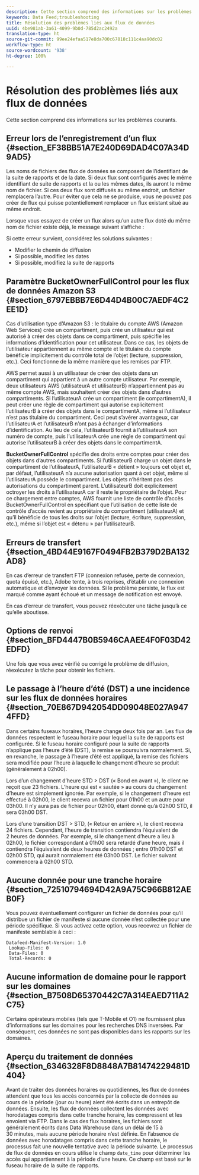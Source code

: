 ```yaml
---
description: Cette section comprend des informations sur les problèmes courants.
keywords: Data Feed;troubleshooting
title: Résolution des problèmes liés aux flux de données
uuid: 4be981ab-3a61-4099-9b0d-785d2ac2492a
translation-type: ht
source-git-commit: 99ee24efaa517e8da700c67818c111c4aa90dc02
workflow-type: ht
source-wordcount: '938'
ht-degree: 100%

---
```



# Résolution des problèmes liés aux flux de données

Cette section comprend des informations sur les problèmes courants.

## Erreur lors de l’enregistrement d’un flux {#section_EF38BB51A7E240D69DAD4C07A34D9AD5}

Les noms de fichiers des flux de données se composent de l’identifiant de la suite de rapports et de la date. Si deux flux sont configurés avec le même identifiant de suite de rapports et la ou les mêmes dates, ils auront le même nom de fichier. Si ces deux flux sont diffusés au même endroit, un fichier remplacera l’autre. Pour éviter que cela ne se produise, vous ne pouvez pas créer de flux qui puisse potentiellement remplacer un flux existant situé au même endroit.

Lorsque vous essayez de créer un flux alors qu’un autre flux doté du même nom de fichier existe déjà, le message suivant s’affiche :

Si cette erreur survient, considérez les solutions suivantes :

* Modifier le chemin de diffusion
* Si possible, modifiez les dates
* Si possible, modifiez la suite de rapports

## Paramètre BucketOwnerFullControl pour les flux de données Amazon S3 {#section_6797EBBB7E6D44D4B00C7AEDF4C2EE1D}

Cas d’utilisation type d’Amazon S3 : le titulaire du compte AWS (Amazon Web Services) crée un compartiment, puis crée un utilisateur qui est autorisé à créer des objets dans ce compartiment, puis spécifie les informations d’identification pour cet utilisateur. Dans ce cas, les objets de l’utilisateur appartiennent au même compte et le titulaire du compte bénéficie implicitement du contrôle total de l’objet (lecture, suppression, etc.). Ceci fonctionne de la même manière que les remises par FTP.

AWS permet aussi à un utilisateur de créer des objets dans un compartiment qui appartient à un autre compte utilisateur. Par exemple, deux utilisateurs AWS (utilisateurA et utilisateurB) n’appartiennent pas au même compte AWS, mais souhaitent créer des objets dans d’autres compartiments. Si l’utilisateurA crée un compartiment (le compartimentA), il peut créer une règle de compartiment qui autorise explicitement l’utilisateurB à créer des objets dans le compartimentA, même si l’utilisateur n’est pas titulaire du compartiment. Ceci peut s’avérer avantageux, car l’utilisateurA et l’utilisateurB n’ont pas à échanger d’informations d’identification. Au lieu de cela, l’utilisateurB fournit à l’utilisateurA son numéro de compte, puis l’utilisateurA crée une règle de compartiment qui autorise l’utilisateurB à créer des objets dans le compartimentA.

**BucketOwnerFullControl** spécifie des droits entre comptes pour créer des objets dans d’autres compartiments. Si l’utilisateurB charge un objet dans le compartiment de l’utilisateurA, l’utilisateurB « détient » toujours cet objet et, par défaut, l’utilisateurA n’a aucune autorisation quant à cet objet, même si l’utilisateurA possède le compartiment. Les objets n’héritent pas des autorisations du compartiment parent. L’utilisateurB doit explicitement octroyer les droits à l’utilisateurA car il reste le propriétaire de l’objet. Pour ce chargement entre comptes, AWS fournit une liste de contrôle d’accès BucketOwnerFullControl en spécifiant que l’utilisation de cette liste de contrôle d’accès revient au propriétaire du compartiment (utilisateurA) et qu’il bénéficie de tous les droits sur l’objet (lecture, écriture, suppression, etc.), même si l’objet est « détenu » par l’utilisateurB.

## Erreurs de transfert {#section_4BD44E9167F0494FB2B379D2BA132AD8}

En cas d’erreur de transfert FTP (connexion refusée, perte de connexion, quota épuisé, etc.), Adobe tente, à trois reprises, d’établir une connexion automatique et d’envoyer les données. Si le problème persiste, le flux est marqué comme ayant échoué et un message de notification est envoyé.

En cas d’erreur de transfert, vous pouvez réexécuter une tâche jusqu’à ce qu’elle aboutisse.

## Options de renvoi {#section_BFD4447B0B5946CAAEE4F0F03D42EDFD}

Une fois que vous avez vérifié ou corrigé le problème de diffusion, réexécutez la tâche pour obtenir les fichiers.

## Le passage à l’heure d’été (DST) a une incidence sur les flux de données horaires {#section_70E867D942054DD09048E027A9474FFD}

Dans certains fuseaux horaires, l’heure change deux fois par an. Les flux de données respectent le fuseau horaire pour lequel la suite de rapports est configurée. Si le fuseau horaire configuré pour la suite de rapports n’applique pas l’heure d’été (DST), la remise se poursuivra normalement. Si, en revanche, le passage à l’heure d’été est appliqué, la remise des fichiers sera modifiée pour l’heure à laquelle le changement d’heure se produit (généralement à 02h00).

Lors d’un changement d’heure STD > DST (« Bond en avant »), le client ne reçoit que 23 fichiers. L’heure qui est « sautée » au cours du changement d’heure est simplement ignorée. Par exemple, si le changement d’heure est effectué à 02h00, le client recevra un fichier pour 01h00 et un autre pour 03h00. Il n’y aura pas de fichier pour 02h00, étant donné qu’à 02h00 STD, il sera 03h00 DST.

Lors d’une transition DST > STD, (« Retour en arrière »), le client recevra 24 fichiers. Cependant, l’heure de transition contiendra l’équivalent de 2 heures de données. Par exemple, si le changement d’heure a lieu à 02h00, le fichier correspondant à 01h00 sera retardé d’une heure, mais il contiendra l’équivalent de deux heures de données ; entre 01h00 DST et 02h00 STD, qui aurait normalement été 03h00 DST. Le fichier suivant commencera à 02h00 STD.

## Aucune donnée pour une tranche horaire {#section_72510794694D42A9A75C966B812AEB0F}

Vous pouvez éventuellement configurer un fichier de données pour qu’il distribue un fichier de manifeste si aucune donnée n’est collectée pour une période spécifique. Si vous activez cette option, vous recevrez un fichier de manifeste semblable à ceci :

```text
Datafeed-Manifest-Version: 1.0
 Lookup-Files: 0
 Data-Files: 0
 Total-Records: 0
```

## Aucune information de domaine pour le rapport sur les domaines {#section_B7508D65370442C7A314EAED711A2C75}

Certains opérateurs mobiles (tels que T-Mobile et O1) ne fournissent plus d’informations sur les domaines pour les recherches DNS inversées. Par conséquent, ces données ne sont pas disponibles dans les rapports sur les domaines.

## Aperçu du traitement de données {#section_6346328F8D8848A7B81474229481D404}

Avant de traiter des données horaires ou quotidiennes, les flux de données attendent que tous les accès concernés par la collecte de données au cours de la période (jour ou heure) aient été écrits dans un entrepôt de données. Ensuite, les flux de données collectent les données avec horodatages compris dans cette tranche horaire, les compressent et les envoient via FTP. Dans le cas des flux horaires, les fichiers sont généralement écrits dans Data Warehouse dans un délai de 15 à 30 minutes, mais aucune période horaire n’est définie. En l’absence de données avec horodatages compris dans cette tranche horaire, le processus fait une nouvelle tentative avec la période suivante. Le processus de flux de données en cours utilise le champ `date_time` pour déterminer les accès qui appartiennent à la période d’une heure. Ce champ est basé sur le fuseau horaire de la suite de rapports.

